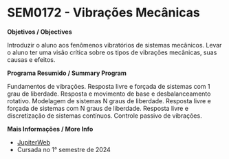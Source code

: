 # SEM0172 - Vibrações Mecânicas

**Objetivos / Objectives**

Introduzir o aluno aos fenômenos vibratórios de sistemas mecânicos. Levar o aluno ter uma visão crítica sobre os tipos de vibrações mecânicas, suas causas e efeitos.

**Programa Resumido / Summary Program**

Fundamentos de vibrações. Resposta livre e forçada de sistemas com 1 grau de liberdade. Resposta e movimento de base e desbalanceamento rotativo. Modelagem de sistemas N graus de liberdade. Resposta livre e forçada de sistemas com N graus de liberdade. Resposta livre e discretização de sistemas contínuos. Controle passivo de vibrações.

**Mais Informações / More Info**

- [JupiterWeb](https://uspdigital.usp.br/jupiterweb/obterDisciplina?nomdis=&sgldis=SEM0172)
- Cursada no 1° semestre de 2024
